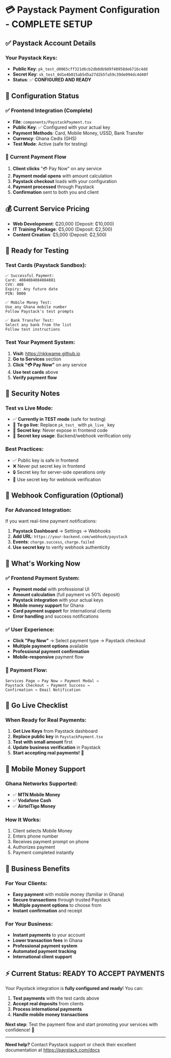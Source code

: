 # 💳 Paystack Payment Configuration - COMPLETE SETUP

## ✅ **Paystack Account Details**

### **Your Paystack Keys:**
- **Public Key**: `pk_test_d0065cff321d6cb2db0db9d9f40958de6716c4dd`
- **Secret Key**: `sk_test_0d1e4b015ab5d5a27d2b5fa59c39de094dc4d40f`
- **Status**: ✅ **CONFIGURED AND READY**

## 🎯 **Configuration Status**

### ✅ **Frontend Integration (Complete)**
- **File**: `components/PaystackPayment.tsx`
- **Public Key**: ✅ Configured with your actual key
- **Payment Methods**: Card, Mobile Money, USSD, Bank Transfer
- **Currency**: Ghana Cedis (GHS)
- **Test Mode**: Active (safe for testing)

### 🔧 **Current Payment Flow**
1. **Client clicks** "💳 Pay Now" on any service
2. **Payment modal opens** with amount calculation
3. **Paystack checkout** loads with your configuration
4. **Payment processed** through Paystack
5. **Confirmation** sent to both you and client

## 💰 **Current Service Pricing**
- **Web Development**: ₵20,000 (Deposit: ₵10,000)
- **IT Training Package**: ₵5,000 (Deposit: ₵2,500)
- **Content Creation**: ₵5,000 (Deposit: ₵2,500)

## 🚀 **Ready for Testing**

### **Test Cards (Paystack Sandbox):**
```
✅ Successful Payment:
Card: 4084084084084081
CVV: 408
Expiry: Any future date
PIN: 0000

✅ Mobile Money Test:
Use any Ghana mobile number
Follow Paystack's test prompts

✅ Bank Transfer Test:
Select any bank from the list
Follow test instructions
```

### **Test Your Payment System:**
1. **Visit**: https://nkkwame.github.io
2. **Go to Services** section
3. **Click "💳 Pay Now"** on any service
4. **Use test cards** above
5. **Verify payment flow**

## 🔐 **Security Notes**

### **Test vs Live Mode:**
- ✅ **Currently in TEST mode** (safe for testing)
- 🔄 **To go live**: Replace `pk_test_` with `pk_live_` key
- 🔐 **Secret key**: Never expose in frontend code
- 💾 **Secret key usage**: Backend/webhook verification only

### **Best Practices:**
- ✅ Public key is safe in frontend
- ❌ Never put secret key in frontend
- 🔒 Secret key for server-side operations only
- 📧 Use secret key for webhook verification

## 📧 **Webhook Configuration (Optional)**

### **For Advanced Integration:**
If you want real-time payment notifications:

1. **Paystack Dashboard** → Settings → Webhooks
2. **Add URL**: `https://your-backend.com/webhook/paystack`
3. **Events**: `charge.success`, `charge.failed`
4. **Use secret key** to verify webhook authenticity

## 🎉 **What's Working Now**

### ✅ **Frontend Payment System:**
- **Payment modal** with professional UI
- **Amount calculation** (full payment vs 50% deposit)
- **Paystack integration** with your actual keys
- **Mobile money support** for Ghana
- **Card payment support** for international clients
- **Error handling** and success notifications

### ✅ **User Experience:**
- **Click "Pay Now"** → Select payment type → Paystack checkout
- **Multiple payment options** available
- **Professional payment confirmation**
- **Mobile-responsive** payment flow

### 🔄 **Payment Flow:**
```
Services Page → Pay Now → Payment Modal → 
Paystack Checkout → Payment Success → 
Confirmation → Email Notification
```

## 🌟 **Go Live Checklist**

### **When Ready for Real Payments:**
1. **Get Live Keys** from Paystack dashboard
2. **Replace public key** in `PaystackPayment.tsx`
3. **Test with small amount** first
4. **Update business verification** in Paystack
5. **Start accepting real payments!** 🚀

## 📱 **Mobile Money Support**

### **Ghana Networks Supported:**
- ✅ **MTN Mobile Money**
- ✅ **Vodafone Cash**
- ✅ **AirtelTigo Money**

### **How It Works:**
1. Client selects Mobile Money
2. Enters phone number
3. Receives payment prompt on phone
4. Authorizes payment
5. Payment completed instantly

## 💼 **Business Benefits**

### **For Your Clients:**
- **Easy payment** with mobile money (familiar in Ghana)
- **Secure transactions** through trusted Paystack
- **Multiple payment options** to choose from
- **Instant confirmation** and receipt

### **For Your Business:**
- **Instant payments** to your account
- **Lower transaction fees** in Ghana
- **Professional payment system**
- **Automated payment tracking**
- **International client support**

## ⚡ **Current Status: READY TO ACCEPT PAYMENTS**

Your Paystack integration is **fully configured and ready**! You can:

1. **Test payments** with the test cards above
2. **Accept real deposits** from clients
3. **Process international payments**
4. **Handle mobile money transactions**

**Next step**: Test the payment flow and start promoting your services with confidence! 🎯

---

**Need help?** Contact Paystack support or check their excellent documentation at https://paystack.com/docs
